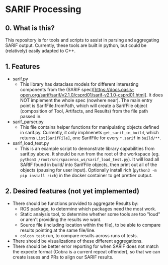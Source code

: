 # SARIF Processing

## 0. What is this?
This repository is for tools and scripts to assist in parsing and aggregating SARIF output. Currently, these tools are built in python, but could be (relatively) easily adapted to C++.

## 1. Features
- sarif.py
    - This library has dataclass models for different interesting components from the (SARIF spec)[https://docs.oasis-open.org/sarif/sarif/v2.1.0/csprd01/sarif-v2.1.0-csprd01.html]. It does NOT implement the whole spec (nowhere near). The main entry point is SarifFile.fromPath, which will create a SarifFile object (composition of Tool, Artifacts, and Results) from the file path passed in.
- sarif_parser.py
    - This file contains helper functions for manipulating objects defined in sarif.py. Currently, it only implmenets `get_sarif_in_build`, which returns `List[SarifFile]`, one SarifFile for every `*.sarif` in `build/**`.
- sarif_load_test.py
    - This is an example script to demonstrate library capabilities from sarif.py above. It should be run from the root of the workspace (eg. `python3 /root/src/spaceros_ws/sarif_load_test.py`). It will load all SARIF found in build/ into SarifFile objects, then print out all of the objects (pausing for user input). Optionally install rich (`python3 -m pip install rich`) in the docker container to get prettier output.

## 2. Desired features (not yet implemented)
- There should be functions provided to aggregate Results by:
    - ROS package, to determine which packages need the most work.
    - Static analysis tool, to determine whether some tools are too "loud" or aren't providing the results we want.
    - Source file (including location within the file), to be able to compare results pointing at the same file/line.
    - `colcon test` run, to compare results across runs of tests.
- There should be visualizations of these different aggregations.
- There should be better error reporting for when SARIF does not match the expecte format (Cobra is a current repeat offender), so that we can create issues and PRs to align our SARIF results.